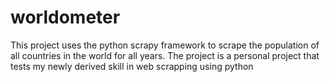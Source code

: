 # worldometer
This project uses the python scrapy framework to scrape the population of all countries in the world for all years. The project is a personal project that tests my newly derived skill in web scrapping using python
